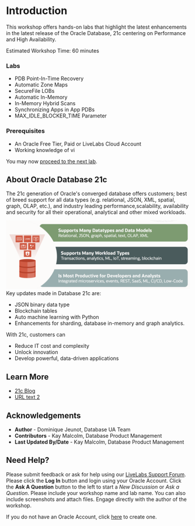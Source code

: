 # Introduction 

This workshop offers hands-on labs that highlight the latest enhancements in the latest release of the Oracle Database, 21c centering on Performance and High Availability.

Estimated Workshop Time: 60 minutes 

### Labs
* PDB Point-In-Time Recovery
* Automatic Zone Maps
* SecureFile LOBs
* Automatic In-Memory
* In-Memory Hybrid Scans
* Synchronizing Apps in App PDBs
* MAX_IDLE_BLOCKER_TIME Parameter

### Prerequisites

* An Oracle Free Tier, Paid or LiveLabs Cloud Account
* Working knowledge of vi

You may now [proceed to the next lab](#next).

## About Oracle Database 21c
The 21c generation of Oracle's converged database offers customers; best of breed support for all data types (e.g. relational, JSON, XML, spatial, graph, OLAP, etc.), and industry leading performance,scalability, availability and security for all their operational, analytical and other mixed workloads.

 ![Oracle DB 21c Advantages](images/21c-support.png "Oracle DB 21c Advantages")
Key updates made in Database 21c are:
* JSON binary data type
* Blockchain tables
* Auto machine learning with Python 
* Enhancements for sharding, database in-memory and graph analytics.

With 21c, customers can
* Reduce IT cost and complexity 
* Unlock innovation
* Develop powerful, data-driven applications


## Learn More

* [21c Blog](http://docs.oracle.com)
* [URL text 2](http://docs.oracle.com)

## Acknowledgements
* **Author** - Dominique Jeunot, Database UA Team
* **Contributors** - Kay Malcolm, Database Product Management
* **Last Updated By/Date** - Kay Malcolm, Database Product Management

## Need Help?
Please submit feedback or ask for help using our [LiveLabs Support Forum](https://community.oracle.com/tech/developers/categories/livelabsdiscussions). Please click the **Log In** button and login using your Oracle Account. Click the **Ask A Question** button to the left to start a *New Discussion* or *Ask a Question*.  Please include your workshop name and lab name.  You can also include screenshots and attach files.  Engage directly with the author of the workshop.

If you do not have an Oracle Account, click [here](https://profile.oracle.com/myprofile/account/create-account.jspx) to create one.
